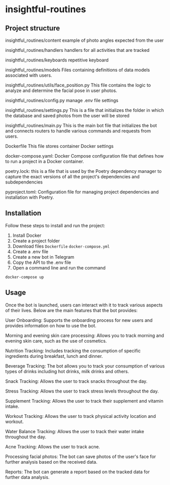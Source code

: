 # insightful-routines

## Project structure

insightful_routines/content
example of photo angles expected from the user

insightful_routines/handlers
handlers for all activities that are tracked

insightful_routines/keyboards
repetitive keyboard

insightful_routines/models
Files containing definitions of data models associated with users.

insightful_routines/utils/face_position.py
This file contains the logic to analyze and determine the facial pose in user photos.

insightful_routines/config.py
manage .env file settings

insightful_routines/settings.py
This is a file that initializes the folder in which the database and saved photos from the user will be stored

insightful_routines/main.py
This is the main bot file that initializes the bot and connects routers to handle various commands and requests from users.

Dockerfile
This file stores container Docker settings

docker-compose.yaml: Docker Compose configuration file that defines how to run a project in a Docker container.

poetry.lock: this is a file that is used by the Poetry dependency manager to capture the exact versions of all the project's dependencies and subdependencies

pyproject.toml: Configuration file for managing project dependencies and installation with Poetry.

## Installation

Follow these steps to install and run the project:

1. Install Docker
2. Create a project folder
3. Download files
```Dockerfile```
```docker-compose.yml```
4. Create a .env file
5. Create a new bot in Telegram
6. Copy the API to the .env file
7. Open a command line and run the command
```
docker-compose up
```


## Usage

Once the bot is launched, users can interact with it to track various aspects of their lives. Below are the main features that the bot provides:

User Onboarding: Supports the onboarding process for new users and provides information on how to use the bot.

Morning and evening skin care processing: Allows you to track morning and evening skin care, such as the use of cosmetics.

Nutrition Tracking: Includes tracking the consumption of specific ingredients during breakfast, lunch and dinner.

Beverage Tracking: The bot allows you to track your consumption of various types of drinks including hot drinks, milk drinks and others.

Snack Tracking: Allows the user to track snacks throughout the day.

Stress Tracking: Allows the user to track stress levels throughout the day.

Supplement Tracking: Allows the user to track their supplement and vitamin intake.

Workout Tracking: Allows the user to track physical activity location and workout.

Water Balance Tracking: Allows the user to track their water intake throughout the day.

Acne Tracking: Allows the user to track acne. 

Processing facial photos: The bot can save photos of the user's face for further analysis based on the received data.

Reports: The bot can generate a report based on the tracked data for further data analysis.
